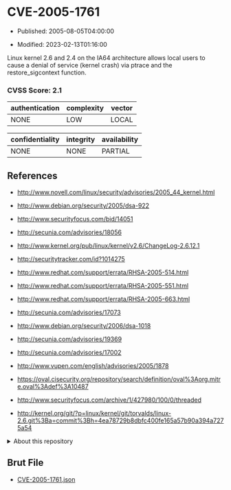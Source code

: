 # CVE-2005-1761

- Published: 2005-08-05T04:00:00

- Modified: 2023-02-13T01:16:00

Linux kernel 2.6 and 2.4 on the IA64 architecture allows local users to cause a denial of service (kernel crash) via ptrace and the restore_sigcontext function.

### CVSS Score: **2.1**

| authentication | complexity | vector |
| --- | --- | --- |
| NONE | LOW | LOCAL |

| confidentiality | integrity | availability |
| --- | --- | --- |
| NONE | NONE | PARTIAL |

## References

* http://www.novell.com/linux/security/advisories/2005_44_kernel.html

* http://www.debian.org/security/2005/dsa-922

* http://www.securityfocus.com/bid/14051

* http://secunia.com/advisories/18056

* http://www.kernel.org/pub/linux/kernel/v2.6/ChangeLog-2.6.12.1

* http://securitytracker.com/id?1014275

* http://www.redhat.com/support/errata/RHSA-2005-514.html

* http://www.redhat.com/support/errata/RHSA-2005-551.html

* http://www.redhat.com/support/errata/RHSA-2005-663.html

* http://secunia.com/advisories/17073

* http://www.debian.org/security/2006/dsa-1018

* http://secunia.com/advisories/19369

* http://secunia.com/advisories/17002

* http://www.vupen.com/english/advisories/2005/1878

* https://oval.cisecurity.org/repository/search/definition/oval%3Aorg.mitre.oval%3Adef%3A10487

* http://www.securityfocus.com/archive/1/427980/100/0/threaded

* http://kernel.org/git/?p=linux/kernel/git/torvalds/linux-2.6.git%3Ba=commit%3Bh=4ea78729b8dbfc400fe165a57b90a394a7275a54

<details>
<summary>About this repository</summary> 

  This repository is part of the project [Live Hack CVE](https://github.com/Live-Hack-CVE). Main website can be found [www.live-hack.org](https://www.live-hack.org) 
  
  Made by [Sn0wAlice](https://github.com/Sn0wAlice) for the people that care about security and need to have a feed of the latest CVEs. Hope you enjoy it, don't forget to star the repo and follow me on [Twitter](https://twitter.com/Sn0wAlice) and [Github](https://github.com/Sn0wAlice). And that is my [personnal website](https://www.alice-snow.me/)

  - [Home Page](https://github.com/Live-Hack-CVE)
  - [Framework](https://github.com/Live-Hack-CVE/cve-framework)
  - [CVE database](https://github.com/Live-Hack-CVE/full_database)
  - [Changelog](https://github.com/Live-Hack-CVE/Changelog)
</details>

## Brut File

* [CVE-2005-1761.json](https://raw.githubusercontent.com/Live-Hack-CVE/full_database/main/cves/2005/CVE-2005-1761.json)

